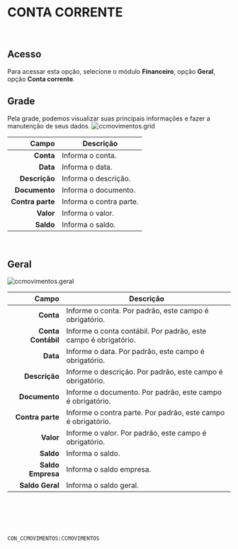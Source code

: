 # CONTA CORRENTE
<br>

## Acesso
Para acessar esta opção, selecione o módulo **Financeiro**, opção **Geral**, opção **Conta corrente**.
<br>

## Grade
Pela grade, podemos visualizar suas principais informações e fazer a manutenção de seus dados.
![ccmovimentos.grid](https://raw.githubusercontent.com/netforcews/docs-siscom/master/financeiro/imagens/ccmovimentos.grid.png)

Campo | Descrição
--:|---
**Conta** | Informa o conta.
**Data** | Informa o data.
**Descrição** | Informa o descrição.
**Documento** | Informa o documento.
**Contra parte** | Informa o contra parte.
**Valor** | Informa o valor.
**Saldo** | Informa o saldo.
<br>

## Geral
![ccmovimentos.geral](https://raw.githubusercontent.com/netforcews/docs-siscom/master/financeiro/imagens/ccmovimentos.geral.png)

Campo | Descrição
--:|---
**Conta** | Informe o conta. Por padrão, este campo é obrigatório.
**Conta Contábil** | Informe o conta contábil. Por padrão, este campo é obrigatório.
**Data** | Informe o data. Por padrão, este campo é obrigatório.
**Descrição** | Informe o descrição. Por padrão, este campo é obrigatório.
**Documento** | Informe o documento. Por padrão, este campo é obrigatório.
**Contra parte** | Informe o contra parte. Por padrão, este campo é obrigatório.
**Valor** | Informe o valor. Por padrão, este campo é obrigatório.
**Saldo** | Informa o saldo.
**Saldo Empresa** | Informa o saldo empresa.
**Saldo Geral** | Informa o saldo geral.
<br>
<br>
<br>
<br>

```CON_CCMOVIMENTOS:CCMOVIMENTOS```
